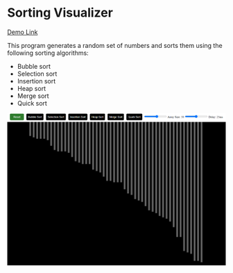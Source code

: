 # Sorting Visualizer

[Demo Link](https://s-sajid.github.io/sorting-visualizer/)

This program generates a random set of numbers and sorts them using the following sorting algorithms:

- Bubble sort
- Selection sort
- Insertion sort
- Heap sort
- Merge sort
- Quick sort

![Program Screenshot](images/program_screenshot.PNG)

